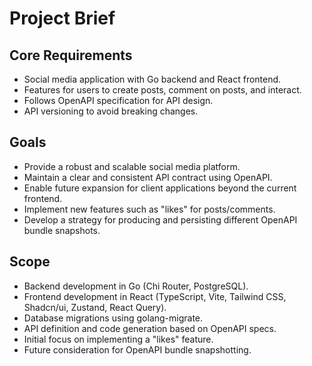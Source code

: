 # Project Brief

## Core Requirements

- Social media application with Go backend and React frontend.
- Features for users to create posts, comment on posts, and interact.
- Follows OpenAPI specification for API design.
- API versioning to avoid breaking changes.

## Goals

- Provide a robust and scalable social media platform.
- Maintain a clear and consistent API contract using OpenAPI.
- Enable future expansion for client applications beyond the current frontend.
- Implement new features such as "likes" for posts/comments.
- Develop a strategy for producing and persisting different OpenAPI bundle snapshots.

## Scope

- Backend development in Go (Chi Router, PostgreSQL).
- Frontend development in React (TypeScript, Vite, Tailwind CSS, Shadcn/ui, Zustand, React Query).
- Database migrations using golang-migrate.
- API definition and code generation based on OpenAPI specs.
- Initial focus on implementing a "likes" feature.
- Future consideration for OpenAPI bundle snapshotting.
